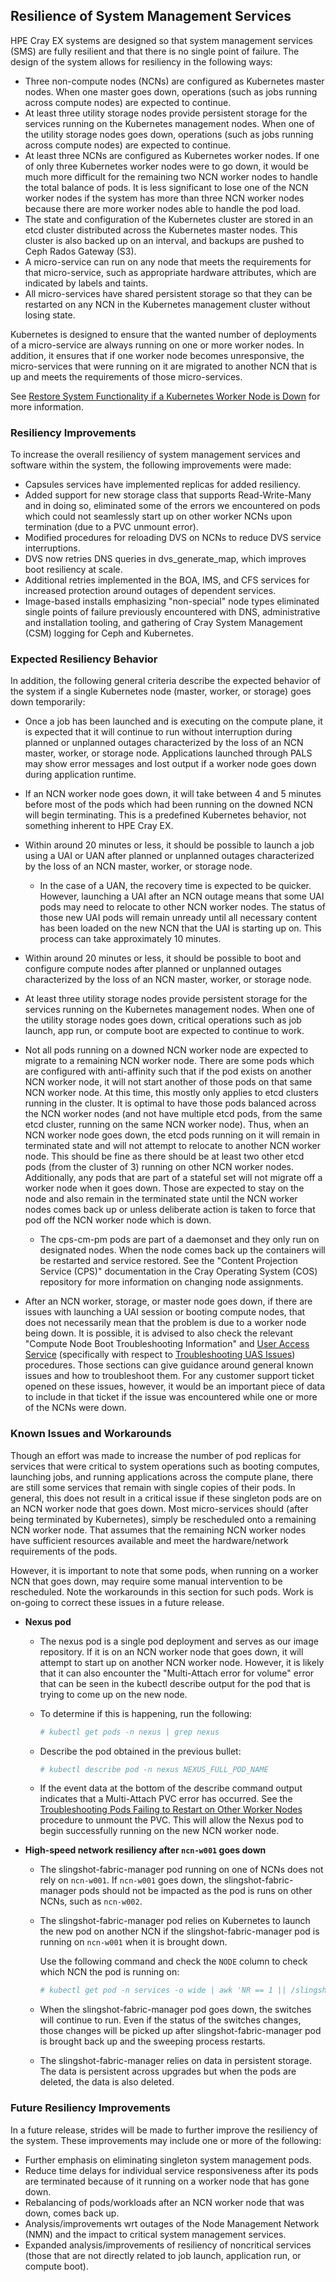 ## Resilience of System Management Services

HPE Cray EX systems are designed so that system management services \(SMS\) are fully resilient and that there is no single point of failure. The design of the system allows for resiliency in the following ways:

-   Three non-compute nodes \(NCNs\) are configured as Kubernetes master nodes. When one master goes down, operations \(such as jobs running across compute nodes\) are expected to continue.
-   At least three utility storage nodes provide persistent storage for the services running on the Kubernetes management nodes. When one of the utility storage nodes goes down, operations \(such as jobs running across compute nodes\) are expected to continue.
-   At least three NCNs are configured as Kubernetes worker nodes. If one of only three Kubernetes worker nodes were to go down, it would be much more difficult for the remaining two NCN worker nodes to handle the total balance of pods. It is less significant to lose one of the NCN worker nodes if the system has more than three NCN worker nodes because there are more worker nodes able to handle the pod load.
-   The state and configuration of the Kubernetes cluster are stored in an etcd cluster distributed across the Kubernetes master nodes. This cluster is also backed up on an interval, and backups are pushed to Ceph Rados Gateway \(S3\).
-   A micro-service can run on any node that meets the requirements for that micro-service, such as appropriate hardware attributes, which are indicated by labels and taints.
-   All micro-services have shared persistent storage so that they can be restarted on any NCN in the Kubernetes management cluster without losing state.

Kubernetes is designed to ensure that the wanted number of deployments of a micro-service are always running on one or more worker nodes. In addition, it ensures that if one worker node becomes unresponsive, the micro-services that were running on it are migrated to another NCN that is up and meets the requirements of those micro-services.

See [Restore System Functionality if a Kubernetes Worker Node is Down](Restore_System_Functionality_if_a_Kubernetes_Worker_Node_is_Down.md) for more information.

### Resiliency Improvements

To increase the overall resiliency of system management services and software within the system, the following improvements were made:

-   Capsules services have implemented replicas for added resiliency.
-   Added support for new storage class that supports Read-Write-Many and in doing so, eliminated some of the errors we encountered on pods which could not seamlessly start up on other worker NCNs upon termination \(due to a PVC unmount error\).
-   Modified procedures for reloading DVS on NCNs to reduce DVS service interruptions.
-   DVS now retries DNS queries in dvs\_generate\_map, which improves boot resiliency at scale.
-   Additional retries implemented in the BOA, IMS, and CFS services for increased protection around outages of dependent services.
-   Image-based installs emphasizing "non-special" node types eliminated single points of failure previously encountered with DNS, administrative and installation tooling, and gathering of Cray System Management \(CSM\) logging for Ceph and Kubernetes.

### Expected Resiliency Behavior

In addition, the following general criteria describe the expected behavior of the system if a single Kubernetes node \(master, worker, or storage\) goes down temporarily:

-   Once a job has been launched and is executing on the compute plane, it is expected that it will continue to run without interruption during planned or unplanned outages characterized by the loss of an NCN master, worker, or storage node. Applications launched through PALS may show error messages and lost output if a worker node goes down during application runtime.
-   If an NCN worker node goes down, it will take between 4 and 5 minutes before most of the pods which had been running on the downed NCN will begin terminating. This is a predefined Kubernetes behavior, not something inherent to HPE Cray EX.
-   Within around 20 minutes or less, it should be possible to launch a job using a UAI or UAN after planned or unplanned outages characterized by the loss of an NCN master, worker, or storage node.
    -   In the case of a UAN, the recovery time is expected to be quicker. However, launching a UAI after an NCN outage means that some UAI pods may need to relocate to other NCN worker nodes. The status of those new UAI pods will remain unready until all necessary content has been loaded on the new NCN that the UAI is starting up on. This process can take approximately 10 minutes.
-   Within around 20 minutes or less, it should be possible to boot and configure compute nodes after planned or unplanned outages characterized by the loss of an NCN master, worker, or storage node.

-   At least three utility storage nodes provide persistent storage for the services running on the Kubernetes management nodes. When one of the utility storage nodes goes down, critical operations such as job launch, app run, or compute boot are expected to continue to work.
-   Not all pods running on a downed NCN worker node are expected to migrate to a remaining NCN worker node. There are some pods which are configured with anti-affinity such that if the pod exists on another NCN worker node, it will not start another of those pods on that same NCN worker node. At this time, this mostly only applies to etcd clusters running in the cluster. It is optimal to have those pods balanced across the NCN worker nodes \(and not have multiple etcd pods, from the same etcd cluster, running on the same NCN worker node\). Thus, when an NCN worker node goes down, the etcd pods running on it will remain in terminated state and will not attempt to relocate to another NCN worker node. This should be fine as there should be at least two other etcd pods \(from the cluster of 3\) running on other NCN worker nodes. Additionally, any pods that are part of a stateful set will not migrate off a worker node when it goes down. Those are expected to stay on the node and also remain in the terminated state until the NCN worker nodes comes back up or unless deliberate action is taken to force that pod off the NCN worker node which is down.
    -   The cps-cm-pm pods are part of a daemonset and they only run on designated nodes. When the node comes back up the containers will be restarted and service restored. See the "Content Projection Service \(CPS\)" documentation in the Cray Operating System \(COS\) repository for more information on changing node assignments.
-   After an NCN worker, storage, or master node goes down, if there are issues with launching a UAI session or booting compute nodes, that does not necessarily mean that the problem is due to a worker node being down. It is possible, it is advised to also check the relevant "Compute Node Boot Troubleshooting Information" and [User Access Service](../UAS_user_and_admin_topics/User_Access_Service_UAS.md) (specifically with respect to [Troubleshooting UAS Issues](../UAS_user_and_admin_topics/Troubleshoot_UAS_Issues.md)) procedures. Those sections can give guidance around general known issues and how to troubleshoot them. For any customer support ticket opened on these issues, however, it would be an important piece of data to include in that ticket if the issue was encountered while one or more of the NCNs were down.

### Known Issues and Workarounds

Though an effort was made to increase the number of pod replicas for services that were critical to system operations such as booting computes, launching jobs, and running applications across the compute plane, there are still some services that remain with single copies of their pods. In general, this does not result in a critical issue if these singleton pods are on an NCN worker node that goes down. Most micro-services should \(after being terminated by Kubernetes\), simply be rescheduled onto a remaining NCN worker node. That assumes that the remaining NCN worker nodes have sufficient resources available and meet the hardware/network requirements of the pods.

However, it is important to note that some pods, when running on a worker NCN that goes down, may require some manual intervention to be rescheduled. Note the workarounds in this section for such pods. Work is on-going to correct these issues in a future release.

-   **Nexus pod**
    -   The nexus pod is a single pod deployment and serves as our image repository. If it is on an NCN worker node that goes down, it will attempt to start up on another NCN worker node. However, it is likely that it can also encounter the "Multi-Attach error for volume" error that can be seen in the kubectl describe output for the pod that is trying to come up on the new node.
    -   To determine if this is happening, run the following:

        ```bash
        # kubectl get pods -n nexus | grep nexus
        ```

    -   Describe the pod obtained in the previous bullet:

        ```bash
        # kubectl describe pod -n nexus NEXUS_FULL_POD_NAME
        ```

    -   If the event data at the bottom of the describe command output indicates that a Multi-Attach PVC error has occurred. See the [Troubleshooting Pods Failing to Restart on Other Worker Nodes](../utility_storage/Troubleshoot_Pods_Failing_to_Restart_on_Other_Worker_Nodes.md) procedure to unmount the PVC. This will allow the Nexus pod to begin successfully running on the new NCN worker node.

-   **High-speed network resiliency after `ncn-w001` goes down**
    -   The slingshot-fabric-manager pod running on one of NCNs does not rely on `ncn-w001`. If `ncn-w001` goes down, the slingshot-fabric-manager pods should not be impacted as the pod is runs on other NCNs, such as `ncn-w002`.
    -   The slingshot-fabric-manager pod relies on Kubernetes to launch the new pod on another NCN if the slingshot-fabric-manager pod is running on `ncn-w001` when it is brought down.

        Use the following command and check the `NODE` column to check which NCN the pod is running on:

        ```bash
        # kubectl get pod -n services -o wide | awk 'NR == 1 || /slingshot-fabric-manager/'
        ```

    -   When the slingshot-fabric-manager pod goes down, the switches will continue to run. Even if the status of the switches changes, those changes will be picked up after slingshot-fabric-manager pod is brought back up and the sweeping process restarts.
    -   The slingshot-fabric-manager relies on data in persistent storage. The data is persistent across upgrades but when the pods are deleted, the data is also deleted.

### Future Resiliency Improvements

In a future release, strides will be made to further improve the resiliency of the system. These improvements may include one or more of the following:

-   Further emphasis on eliminating singleton system management pods.
-   Reduce time delays for individual service responsiveness after its pods are terminated because of it running on a worker node that has gone down.
-   Rebalancing of pods/workloads after an NCN worker node that was down, comes back up.
-   Analysis/improvements wrt outages of the Node Management Network \(NMN\) and the impact to critical system management services.
-   Expanded analysis/improvements of resiliency of noncritical services \(those that are not directly related to job launch, application run, or compute boot\).


